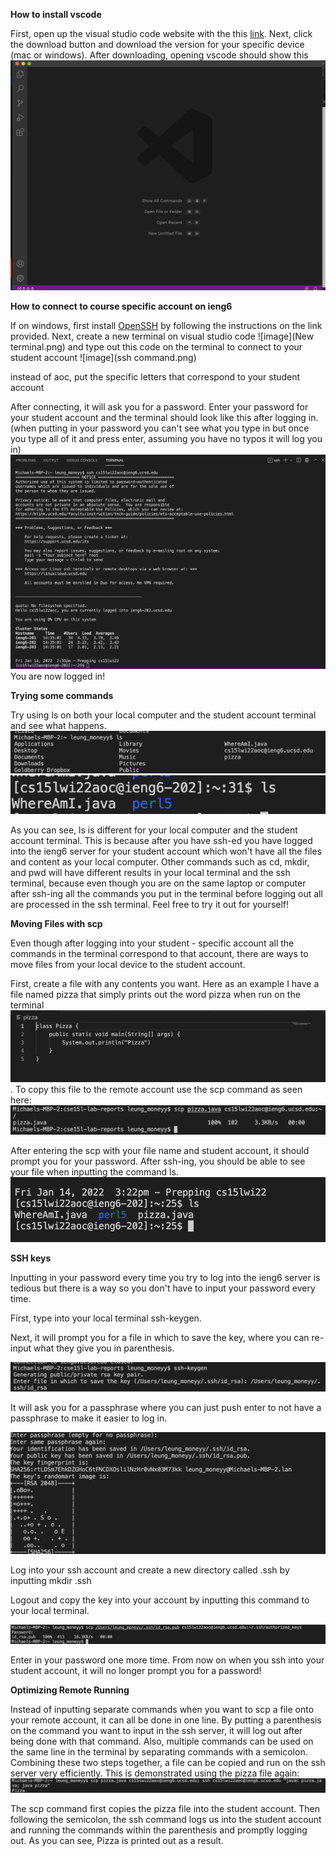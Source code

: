 **How to install vscode**

First, open up the visual studio code website with the this [link](https://code.visualstudio.com/).
Next, click the download button and download the version for your specific device (mac or windows).
After downloading, opening vscode should show this ![image](vscode.png)

**How to connect to course specific account on ieng6**

If on windows, first install [OpenSSH](https://docs.microsoft.com/en-us/windows-server/administration/openssh/openssh_install_firstuse) by following the instructions on the link provided. Next, create a new terminal on visual studio code ![image](New terminal.png) and type out this code on the terminal to connect to your student account ![image](ssh command.png)

instead of aoc, put the specific letters that correspond to your student account

After connecting, it will ask you for a password. Enter your password for your student account and the terminal should look like this after logging in. (when putting in your password you can't see what you type in but once you type all of it and press enter, assuming you have no typos it will log you in) ![image](loggingintossh.png) 
You are now logged in!

**Trying some commands**

Try using ls on both your local computer and the student account terminal and see what happens. ![image](ls.png) ![image](lsonssh.png)

As you can see, ls is different for your local computer and the student account terminal. This is because after you have ssh-ed you have logged into the ieng6 server for your student account which won't have all the files and content as your local computer. Other commands such as cd, mkdir, and pwd will have different results in your local terminal and the ssh terminal, because even though you are on the same laptop or computer after ssh-ing all the commands you put in the terminal before logging out all are processed in the ssh terminal. Feel free to try it out for yourself!

**Moving Files with scp**

Even though after logging into your student - specific account all the commands in the terminal correspond to that account, there are ways to move files from your local device to the student account.

First, create a file with any contents you want. Here as an example I have a file named pizza that simply prints out the word pizza when run on the terminal ![image](pizza.png). To copy this file to the remote account use the scp command as seen here: 
![image](scp.png)

After entering the scp with your file name and student account, it should prompt you for your password. After ssh-ing, you should be able to see your file when inputting the command ls. ![image](pizzals.png)

**SSH keys**

Inputting in your password every time you try to log into the ieng6 server is tedious but there is a way so you don't have to input your password every time. 

First, type into your local terminal ssh-keygen. 

Next, it will prompt you for a file in which to save the key, where you can re-input what they give you in parenthesis. 

![image](sshkeygen.png)

It will ask you for a passphrase where you can just push enter to not have a passphrase to make it easier to log in. 

![image](key.png)

Log into your ssh account and create a new directory called .ssh by inputting mkdir .ssh

Logout and copy the key into your account by inputting this command to your local terminal. 

![image](key2.png)

Enter in your password one more time. From now on when you ssh into your student account, it will no longer prompt you for a password!

**Optimizing Remote Running**

Instead of inputting separate commands when you want to scp a file onto your remote account, it can all be done in one line. By putting a parenthesis on the command you want to input in the ssh server, it will log out after being done with that command. Also, multiple commands can be used on the same line in the terminal by separating commands with a semicolon. Combining these two steps together, a file can be copied and run on the ssh server very efficiently. This is demonstrated using the pizza file again: 
![image](optimizing.png)

The scp command first copies the  pizza file into the student account. Then following the semicolon, the ssh command logs us into the student account and running the commands within the parenthesis and promptly logging out. As you can see, Pizza is printed out as a result. 



